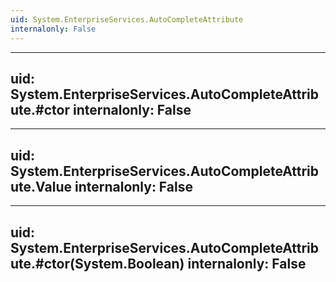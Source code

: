 ```yaml
---
uid: System.EnterpriseServices.AutoCompleteAttribute
internalonly: False
---
```


---
uid: System.EnterpriseServices.AutoCompleteAttribute.#ctor
internalonly: False
---

---
uid: System.EnterpriseServices.AutoCompleteAttribute.Value
internalonly: False
---

---
uid: System.EnterpriseServices.AutoCompleteAttribute.#ctor(System.Boolean)
internalonly: False
---
